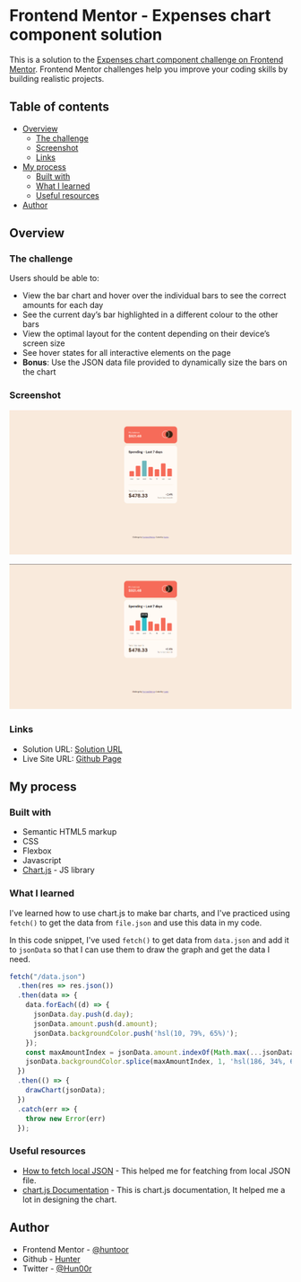 # Frontend Mentor - Expenses chart component solution

This is a solution to the [Expenses chart component challenge on Frontend Mentor](https://www.frontendmentor.io/challenges/expenses-chart-component-e7yJBUdjwt). Frontend Mentor challenges help you improve your coding skills by building realistic projects. 

## Table of contents

- [Overview](#overview)
  - [The challenge](#the-challenge)
  - [Screenshot](#screenshot)
  - [Links](#links)
- [My process](#my-process)
  - [Built with](#built-with)
  - [What I learned](#what-i-learned)
  - [Useful resources](#useful-resources)
- [Author](#author)

## Overview

### The challenge

Users should be able to:

- View the bar chart and hover over the individual bars to see the correct amounts for each day
- See the current day’s bar highlighted in a different colour to the other bars
- View the optimal layout for the content depending on their device’s screen size
- See hover states for all interactive elements on the page
- **Bonus**: Use the JSON data file provided to dynamically size the bars on the chart

### Screenshot

![](./screenshots/Screenshot1.png)

![](./screenshots/Screenshot2.png)

### Links

- Solution URL: [Solution URL](https://github.com/huntoor/Frontend-Mentor/tree/main/expenses-chart-component-main)
- Live Site URL: [Github Page](https://huntoor.github.io/Frontend-Mentor/expenses-chart-component-main)

## My process

### Built with

- Semantic HTML5 markup
- CSS
- Flexbox
- Javascript
- [Chart.js](https://www.chartjs.org/docs/latest/) - JS library

### What I learned

I've learned how to use chart.js to make bar charts, and I've practiced using `fetch()` to get the data from `file.json` and use this data in my code.

In this code snippet, I've used `fetch()` to get data from `data.json` and add it to `jsonData` so that I can use them to draw the graph and get the data I need.
```js
fetch("/data.json")
  .then(res => res.json())
  .then(data => {
    data.forEach((d) => {
      jsonData.day.push(d.day);
      jsonData.amount.push(d.amount);
      jsonData.backgroundColor.push('hsl(10, 79%, 65%)');
    });
    const maxAmountIndex = jsonData.amount.indexOf(Math.max(...jsonData.amount));
    jsonData.backgroundColor.splice(maxAmountIndex, 1, 'hsl(186, 34%, 60%)');
  })
  .then(() => {
    drawChart(jsonData);
  })
  .catch(err => {
    throw new Error(err)
  });
```

### Useful resources

- [How to fetch local JSON](https://stackoverflow.com/questions/49481934/fetching-local-json) - This helped me for featching from local JSON file.
- [chart.js Documentation](https://www.chartjs.org/docs/latest/) - This is chart.js documentation, It helped me a lot in designing the chart.

## Author

- Frontend Mentor - [@huntoor](https://www.frontendmentor.io/profile/huntoor)
- Github - [Hunter](https://github.com/huntoor)
- Twitter - [@Hun00r](https://twitter.com/Hunt00r)
